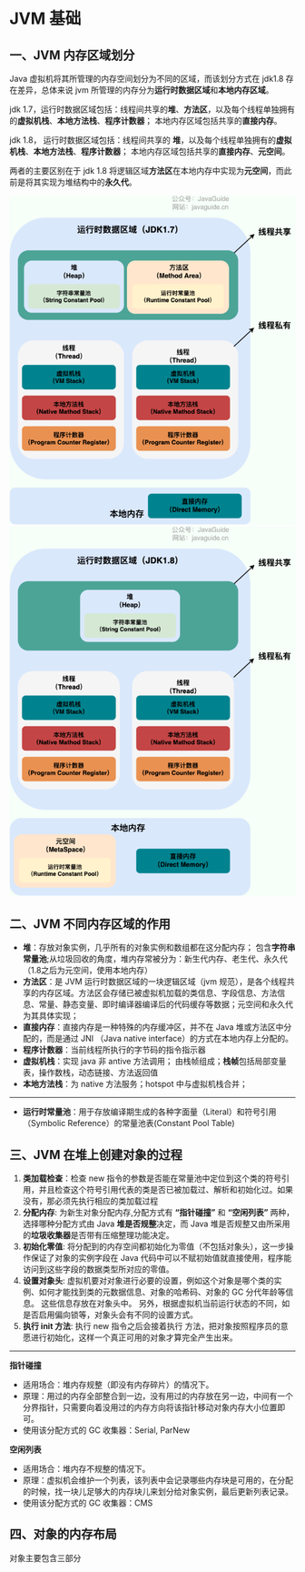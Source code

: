 # JVM 基础

## 一、JVM 内存区域划分

Java 虚拟机将其所管理的内存空间划分为不同的区域，而该划分方式在 jdk1.8 存在差异，总体来说 jvm 所管理的内存分为**运行时数据区域**和**本地内存区域**。<br>

jdk 1.7，运行时数据区域包括：线程间共享的**堆**、**方法区**，以及每个线程单独拥有的**虚拟机栈**、**本地方法栈**、**程序计数器**； 本地内存区域包括共享的**直接内存**。<br>

jdk 1.8， 运行时数据区域包括：线程间共享的 **堆**，以及每个线程单独拥有的**虚拟机栈**、**本地方法栈**、**程序计数器**； 本地内存区域包括共享的**直接内存**、**元空间**。<br>

两者的主要区别在于 jdk 1.8 将逻辑区域**方法区**在本地内存中实现为**元空间**，而此前是将其实现为堆结构中的**永久代**。<br>

![jdk 1.7](imges/java-runtime-data-areas-jdk1.7.png)
![jdk 1.8](imges/java-runtime-data-areas-jdk1.8.png)

## 二、JVM 不同内存区域的作用
- **堆**：存放对象实例，几乎所有的对象实例和数组都在这分配内存； 包含**字符串常量池**;从垃圾回收的角度，堆内存常被分为：新生代内存、老生代、永久代（1.8之后为元空间，使用本地内存）
- **方法区**：是 JVM 运行时数据区域的一块逻辑区域（jvm 规范），是各个线程共享的内存区域。方法区会存储已被虚拟机加载的类信息、字段信息、方法信息、常量、静态变量、即时编译器编译后的代码缓存等数据；元空间和永久代为其具体实现；
- **直接内存**：直接内存是一种特殊的内存缓冲区，并不在 Java 堆或方法区中分配的，而是通过 JNI （Java native interface）的方式在本地内存上分配的。
- **程序计数器**：当前线程所执行的字节码的指令指示器
- **虚拟机栈**：实现 java 非 antive 方法调用； 由栈帧组成；**栈帧**包括局部变量表，操作数栈，动态链接、方法返回值
- **本地方法栈**：为 native 方法服务；hotspot 中与虚拟机栈合并；

---
- **运行时常量池**：用于存放编译期生成的各种字面量（Literal）和符号引用（Symbolic Reference）的常量池表(Constant Pool Table)

## 三、JVM 在堆上创建对象的过程
 
1. **类加载检查**：检查 new 指令的参数是否能在常量池中定位到这个类的符号引用，并且检查这个符号引用代表的类是否已被加载过、解析和初始化过。如果没有，那必须先执行相应的类加载过程
2. **分配内存**: 为新生对象分配内存,分配方式有 **“指针碰撞”** 和 **“空闲列表”** 两种，选择哪种分配方式由 Java **堆是否规整**决定，而 Java 堆是否规整又由所采用的**垃圾收集器**是否带有压缩整理功能决定。
3. **初始化零值**: 将分配到的内存空间都初始化为零值（不包括对象头），这一步操作保证了对象的实例字段在 Java 代码中可以不赋初始值就直接使用，程序能访问到这些字段的数据类型所对应的零值。
4. **设置对象头**:  虚拟机要对对象进行必要的设置，例如这个对象是哪个类的实例、如何才能找到类的元数据信息、对象的哈希码、对象的 GC 分代年龄等信息。 这些信息存放在对象头中。 另外，根据虚拟机当前运行状态的不同，如是否启用偏向锁等，对象头会有不同的设置方式。
5. **执行 init 方法**: 执行 new 指令之后会接着执行 <init> 方法，把对象按照程序员的意愿进行初始化，这样一个真正可用的对象才算完全产生出来。

---
**指针碰撞**

* 适用场合：堆内存规整（即没有内存碎片）的情况下。
* 原理：用过的内存全部整合到一边，没有用过的内存放在另一边，中间有一个分界指针，只需要向着没用过的内存方向将该指针移动对象内存大小位置即可。
* 使用该分配方式的 GC 收集器：Serial, ParNew

**空闲列表**

- 适用场合：堆内存不规整的情况下。
- 原理：虚拟机会维护一个列表，该列表中会记录哪些内存块是可用的，在分配的时候，找一块儿足够大的内存块儿来划分给对象实例，最后更新列表记录。
- 使用该分配方式的 GC 收集器：CMS

## 四、对象的内存布局

对象主要包含三部分